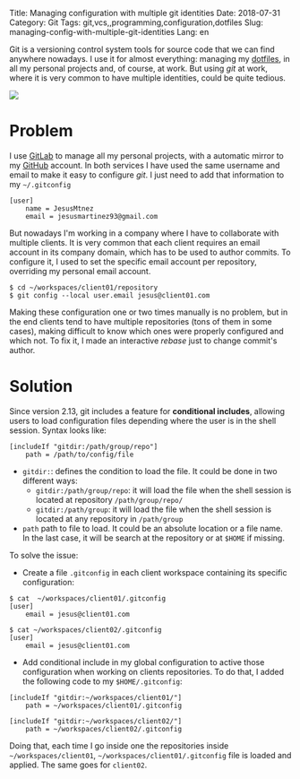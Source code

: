 Title: Managing configuration with multiple git identities
Date: 2018-07-31
Category: Git
Tags: git,vcs,,programming,configuration,dotfiles
Slug: managing-config-with-multiple-git-identities
Lang: en

Git is a versioning control system tools for source code that we can find anywhere nowadays. I use it for almost everything: managing my [dotfiles](https://gitlab.com/JesusMtnez/dotfiles), in all my personal projects and, of course, at work. But using _git_ at work, where it is very common to have multiple identities, could be quite tedious.

<img style="display: block; margin-left: auto; margin-right: auto" src="{static}/images/git-logo.png">

# Problem

I use [GitLab](https://gitlab.com/JesusMtnez) to manage all my personal projects, with a automatic mirror to my [GitHub](https://github.com/JesusMtnez) account. In both services I have used the same username and email to make it easy to configure _git_. I just need to add that information to my `~/.gitconfig`

```
[user]
    name = JesusMtnez
    email = jesusmartinez93@gmail.com
```

But nowadays I'm working in a company where I have to collaborate with multiple clients. It is very common that each client requires an email account in its company domain, which has to be used to author commits. To configure it, I used to set the specific email account per repository, overriding my personal email account.

```
$ cd ~/workspaces/client01/repository
$ git config --local user.email jesus@client01.com
```

Making these configuration one or two times manually is no problem, but in the end clients tend to have multiple repositories (tons of them in some cases), making difficult to know which ones were properly configured and which not. To fix it, I made an interactive _rebase_ just to change commit's author.

# Solution

Since version 2.13, git includes a feature for **conditional includes**, allowing users to load configuration files depending where the user is in the shell session. Syntax looks like:

```
[includeIf "gitdir:/path/group/repo"]
    path = /path/to/config/file
```

- `gitdir:`: defines the condition to load the file. It could be done in two different ways:
    - `gitdir:/path/group/repo`: it will load the file when the shell session is located at repository `/path/group/repo/`
    - `gitdir:/path/group`: it will load the file when the shell session is located at any repository in  `/path/group`
- `path` path to file to load. It could be an absolute location or a file name. In the last case, it will be search at the repository or at `$HOME` if missing.

To solve the issue:

* Create a file `.gitconfig` in each client workspace containing its specific configuration:

```
$ cat  ~/workspaces/client01/.gitconfig
[user]
    email = jesus@client01.com

$ cat ~/workspaces/client02/.gitconfig
[user]
    email = jesus@client01.com

```

* Add conditional include in my global configuration to active those configuration when working on clients repositories. To do that, I added the following code to my `$HOME/.gitconfig`:

```
[includeIf "gitdir:~/workspaces/client01/"]
    path = ~/workspaces/client01/.gitconfig

[includeIf "gitdir:~/workspaces/client02/"]
    path = ~/workspaces/client02/.gitconfig
```

Doing that, each time I go inside one the repositories inside `~/workspaces/client01`, `~/workspaces/client01/.gitconfig` file is loaded and applied. The same goes for `client02`.
